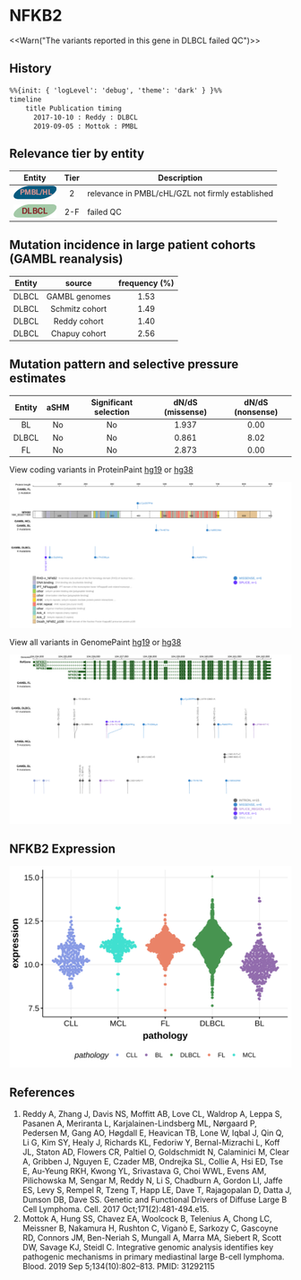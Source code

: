 # NFKB2

<<Warn("The variants reported in this gene in DLBCL failed QC")>>

## History
```mermaid
%%{init: { 'logLevel': 'debug', 'theme': 'dark' } }%%
timeline
    title Publication timing
      2017-10-10 : Reddy : DLBCL
      2019-09-05 : Mottok : PMBL
```

## Relevance tier by entity

|Entity|Tier|Description                              |
|:------:|:----:|-----------------------------------------|
|![PMBL](images/icons/PMBL_tier2.png)|2|relevance in PMBL/cHL/GZL not firmly established|
|![DLBCL](images/icons/DLBCL_tier2.png) |2-F   |failed QC|

## Mutation incidence in large patient cohorts (GAMBL reanalysis)

|Entity|source        |frequency (%)|
|:------:|:--------------:|:-------------:|
|DLBCL |GAMBL genomes |1.53         |
|DLBCL |Schmitz cohort|1.49         |
|DLBCL |Reddy cohort  |1.40         |
|DLBCL |Chapuy cohort |2.56         |

## Mutation pattern and selective pressure estimates

|Entity|aSHM|Significant selection|dN/dS (missense)|dN/dS (nonsense)|
|:------:|:----:|:---------------------:|:----------------:|:----------------:|
|BL    |No  |No                   |1.937           |0.00            |
|DLBCL |No  |No                   |0.861           |8.02            |
|FL    |No  |No                   |2.873           |0.00            |




View coding variants in ProteinPaint [hg19](https://morinlab.github.io/LLMPP/GAMBL/NFKB2_protein.html)  or [hg38](https://morinlab.github.io/LLMPP/GAMBL/NFKB2_protein_hg38.html)

![](images/proteinpaint/NFKB2_NM_001077494.svg)

View all variants in GenomePaint [hg19](https://morinlab.github.io/LLMPP/GAMBL/NFKB2.html)  or [hg38](https://morinlab.github.io/LLMPP/GAMBL/NFKB2_hg38.html)

![](images/proteinpaint/NFKB2.svg)

## NFKB2 Expression
![](images/gene_expression/NFKB2_by_pathology.svg)
<!-- ORIGIN: reddyGeneticFunctionalDrivers2017 -->
<!-- DLBCL: reddyGeneticFunctionalDrivers2017 -->
<!-- PMBL: mottokIntegrativeGenomicAnalysis2019b -->

## References
1.  Reddy A, Zhang J, Davis NS, Moffitt AB, Love CL, Waldrop A, Leppa S, Pasanen A, Meriranta L, Karjalainen-Lindsberg ML, Nørgaard P, Pedersen M, Gang AO, Høgdall E, Heavican TB, Lone W, Iqbal J, Qin Q, Li G, Kim SY, Healy J, Richards KL, Fedoriw Y, Bernal-Mizrachi L, Koff JL, Staton AD, Flowers CR, Paltiel O, Goldschmidt N, Calaminici M, Clear A, Gribben J, Nguyen E, Czader MB, Ondrejka SL, Collie A, Hsi ED, Tse E, Au-Yeung RKH, Kwong YL, Srivastava G, Choi WWL, Evens AM, Pilichowska M, Sengar M, Reddy N, Li S, Chadburn A, Gordon LI, Jaffe ES, Levy S, Rempel R, Tzeng T, Happ LE, Dave T, Rajagopalan D, Datta J, Dunson DB, Dave SS. Genetic and Functional Drivers of Diffuse Large B Cell Lymphoma. Cell. 2017 Oct;171(2):481-494.e15. 
2.  Mottok A, Hung SS, Chavez EA, Woolcock B, Telenius A, Chong LC, Meissner B, Nakamura H, Rushton C, Viganò E, Sarkozy C, Gascoyne RD, Connors JM, Ben-Neriah S, Mungall A, Marra MA, Siebert R, Scott DW, Savage KJ, Steidl C. Integrative genomic analysis identifies key pathogenic mechanisms in primary mediastinal large B-cell lymphoma. Blood. 2019 Sep 5;134(10):802–813. PMID: 31292115
